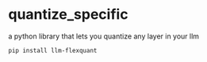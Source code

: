 # quantize_specific
a python library that lets you quantize any layer in your llm

`pip install llm-flexquant`
